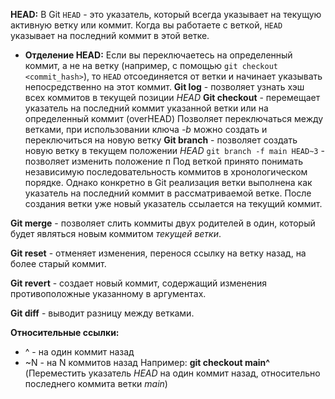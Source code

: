 **HEAD:**
В Git `HEAD` - это указатель, который всегда указывает на текущую активную ветку или коммит. Когда вы работаете с веткой, `HEAD` указывает на последний коммит в этой ветке. 
- **Отделение HEAD:**
    Если вы переключаетесь на определенный коммит, а не на ветку (например, с помощью `git checkout <commit_hash>`), то `HEAD` отсоединяется от ветки и начинает указывать непосредственно на этот коммит.
**Git log** - позволяет узнать хэш всех коммитов в текущей позиции *HEAD*
**Git checkout** - перемещает указатель на последний коммит указанной ветки или на определенный коммит (overHEAD) 
Позволяет переключаться между ветками, при использовании ключа *-b* можно создать и переключиться на новую ветку
**Git branch** - позволяет создать новую ветку в текущем положении *HEAD*
`git branch -f main HEAD~3` - позволяет изменить положение п
	Под веткой принято понимать независимую последовательность коммитов в хронологическом порядке. Однако конкретно в Git реализация ветки выполнена как указатель на последний коммит в рассматриваемой ветке. После создания ветки уже новый указатель ссылается на текущий коммит.



**Git merge** - позволяет слить коммиты двух родителей в один, который будет являться новым коммитом *текущей ветки*.


**Git reset** - отменяет изменения, перенося ссылку на ветку назад, на более старый коммит.

**Git revert** - создает новый коммит, содержащий изменения противоположные указанному в аргументах.

**Git diff** - выводит разницу между ветками.

**Относительные ссылки:**
- ^ - на один коммит назад
- ~N - на N коммитов назад
Например: **git checkout main^** (Переместить указатель *HEAD* на один коммит назад, относительно последнего коммита ветки  *main*)


